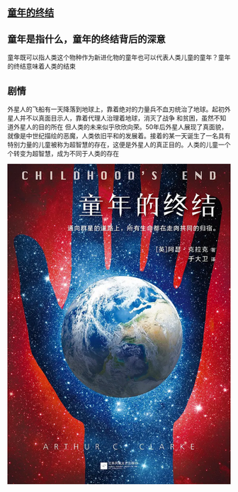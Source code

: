 ## [童年的终结 ](https://book.douban.com/subject/26390907/)

## 童年是指什么，童年的终结背后的深意

童年既可以指人类这个物种作为新进化物的童年也可以代表人类儿童的童年？童年的终结意味着人类的结束

## 剧情

外星人的飞船有一天降落到地球上，靠着绝对的力量兵不血刃统治了地球。起初外星人并不以真面目示人，靠着代理人治理着地球，消灭了战争 和贫困，虽然不知道外星人的目的所在 但人类的未来似乎欣欣向荣。50年后外星人展现了真面貌，就像是中世纪描绘的恶魔，人类依旧平和的发展着。接着的某一天诞生了一名具有特别力量的儿童被称为超智慧的存在，这便是外星人的真正目的。人类的儿童一个个转变为超智慧，成为不同于人类的存在

![](https://github.com/zqisme/picx-images-hosting/raw/master/20230926/s29860753.6b5ga3yxff80.webp)
